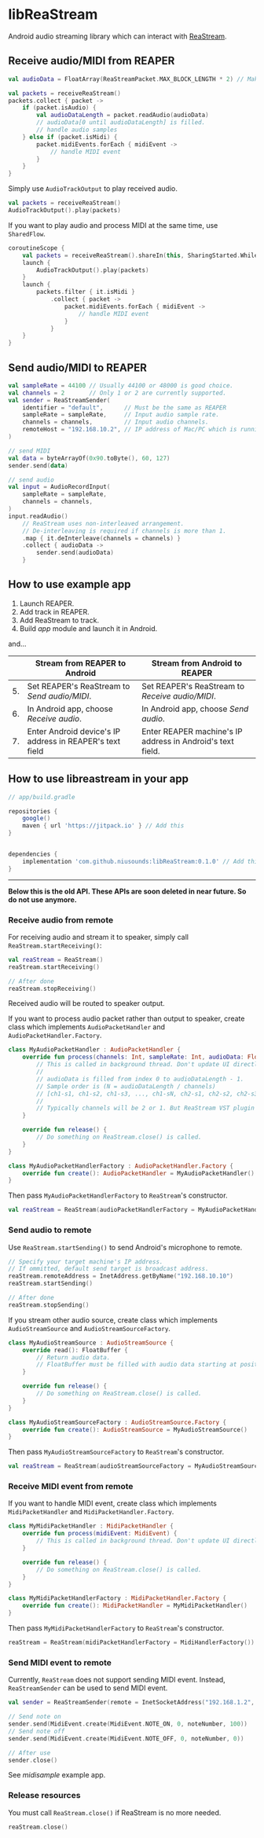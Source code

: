 # libReaStream

Android audio streaming library which can interact with [ReaStream](http://www.reaper.fm/reaplugs/).

## Receive audio/MIDI from REAPER

```kotlin
val audioData = FloatArray(ReaStreamPacket.MAX_BLOCK_LENGTH * 2) // Make an array for audio of sufficient size

val packets = receiveReaStream()
packets.collect { packet ->
    if (packet.isAudio) {
        val audioDataLength = packet.readAudio(audioData)
        // audioData[0 until audioDataLength] is filled.
        // handle audio samples
    } else if (packet.isMidi) {
        packet.midiEvents.forEach { midiEvent ->
            // handle MIDI event
        }
    }
}
```

Simply use `AudioTrackOutput` to play received audio.

```kotlin
val packets = receiveReaStream()
AudioTrackOutput().play(packets)
```

If you want to play audio and process MIDI at the same time, use `SharedFlow`.

```kotlin
coroutineScope {
    val packets = receiveReaStream().shareIn(this, SharingStarted.WhileSubscribed())
    launch {
        AudioTrackOutput().play(packets)
    }
    launch {
        packets.filter { it.isMidi }
            .collect { packet ->
                packet.midiEvents.forEach { midiEvent ->
                    // handle MIDI event
                }
            }
    }
}
```


## Send audio/MIDI to REAPER

```kotlin
val sampleRate = 44100 // Usually 44100 or 48000 is good choice.
val channels = 2       // Only 1 or 2 are currently supported.
val sender = ReaStreamSender(
    identifier = "default",      // Must be the same as REAPER
    sampleRate = sampleRate,     // Input audio sample rate.
    channels = channels,         // Input audio channels.
    remoteHost = "192.168.10.2", // IP address of Mac/PC which is running REAPER
)

// send MIDI
val data = byteArrayOf(0x90.toByte(), 60, 127)
sender.send(data)

// send audio
val input = AudioRecordInput(
    sampleRate = sampleRate,
    channels = channels,
)
input.readAudio()
    // ReaStream uses non-interleaved arrangement.
    // De-interleaving is required if channels is more than 1.
    .map { it.deInterleave(channels = channels) }
    .collect { audioData ->
        sender.send(audioData)
    }
```


## How to use example app

1. Launch REAPER.
2. Add track in REAPER.
3. Add ReaStream to track.
4. Build *app* module and launch it in Android.

and...

|    | Stream from REAPER to Android                            | Stream from Android to REAPER                              |
|----|----------------------------------------------------------|------------------------------------------------------------|
| 5. | Set REAPER's ReaStream to *Send audio/MIDI*.             | Set REAPER's ReaStream to *Receive audio/MIDI*.            |
| 6. | In Android app, choose *Receive audio*.                  | In Android app, choose *Send audio*.                       |
| 7. | Enter Android device's IP address in REAPER's text field | Enter REAPER machine's IP address in Android's text field. |

## How to use libreastream in your app

```gradle
// app/build.gradle

repositories {
    google()
    maven { url 'https://jitpack.io' } // Add this
}


dependencies {
    implementation 'com.github.niusounds:libReaStream:0.1.0' // Add this
}
```

---

**Below this is the old API. These APIs are soon deleted in near future. So do not use anymore.**
### Receive audio from remote

For receiving audio and stream it to speaker, simply call `ReaStream.startReceiving()`:

```kotlin
val reaStream = ReaStream()
reaStream.startReceiving()

// After done
reaStream.stopReceiving()
```

Received audio will be routed to speaker output.

If you want to process audio packet rather than output to speaker, create class which implements `AudioPacketHandler` and `AudioPacketHandler.Factory`.

```kotlin
class MyAudioPacketHandler : AudioPacketHandler {
    override fun process(channels: Int, sampleRate: Int, audioData: FloatArray, audioDataLength: Int) {
        // This is called in background thread. Don't update UI directly here.
        //
        // audioData is filled from index 0 to audioDataLength - 1.
        // Sample order is (N = audioDataLength / channels)
        // [ch1-s1, ch1-s2, ch1-s3, ..., ch1-sN, ch2-s1, ch2-s2, ch2-s3, ..., ch2-sN]
        // 
        // Typically channels will be 2 or 1. But ReaStream VST plugin supports up to 8 channels.
    }

    override fun release() {
        // Do something on ReaStream.close() is called.
    }
}

class MyAudioPacketHandlerFactory : AudioPacketHandler.Factory {
    override fun create(): AudioPacketHandler = MyAudioPacketHandler()
}
```

Then pass `MyAudioPacketHandlerFactory` to `ReaStream`'s constructor.

```kotlin
val reaStream = ReaStream(audioPacketHandlerFactory = MyAudioPacketHandlerFactory())
```

### Send audio to remote

Use `ReaStream.startSending()` to send Android's microphone to remote.

```kotlin
// Specify your target machine's IP address.
// If ommitted, default send target is broadcast address.
reaStream.remoteAddress = InetAddress.getByName("192.168.10.10")
reaStream.startSending()

// After done
reaStream.stopSending()
```

If you stream other audio source, create class which implements `AudioStreamSource` and `AudioStreamSourceFactory`.

```kotlin
class MyAudioStreamSource : AudioStreamSource {
    override read(): FloatBuffer {
        // Return audio data.
        // FloatBuffer must be filled with audio data starting at position 0 and set valid audio data length to [FloatBuffer.limit].
    }

    override fun release() {
        // Do something on ReaStream.close() is called.
    }
}

class MyAudioStreamSourceFactory : AudioStreamSource.Factory {
    override fun create(): AudioStreamSource = MyAudioStreamSource()
}
```

Then pass `MyAudioStreamSourceFactory` to `ReaStream`'s constructor.

```kotlin
val reaStream = ReaStream(audioStreamSourceFactory = MyAudioStreamSourceFactory())
```

### Receive MIDI event from remote

If you want to handle MIDI event, create class which implements `MidiPacketHandler` and `MidiPacketHandler.Factory`.

```kotlin
class MyMidiPacketHandler : MidiPacketHandler {
    override fun process(midiEvent: MidiEvent) {
        // This is called in background thread. Don't update UI directly here.
    }

    override fun release() {
        // Do something on ReaStream.close() is called.
    }
}

class MyMidiPacketHandlerFactory : MidiPacketHandler.Factory {
    override fun create(): MidiPacketHandler = MyMidiPacketHandler()
}
```

Then pass `MyMidiPacketHandlerFactory` to `ReaStream`'s constructor.

```kotlin
reaStream = ReaStream(midiPacketHandlerFactory = MidiHandlerFactory())
```

### Send MIDI event to remote

Currently, `ReaStream` does not support sending MIDI event. Instead, `ReaStreamSender` can be used to send MIDI event.

```kotlin
val sender = ReaStreamSender(remote = InetSocketAddress("192.168.1.2", ReaStream.DEFAULT_PORT))

// Send note on
sender.send(MidiEvent.create(MidiEvent.NOTE_ON, 0, noteNumber, 100))
// Send note off
sender.send(MidiEvent.create(MidiEvent.NOTE_OFF, 0, noteNumber, 0))

// After use
sender.close()
```

See *midisample* example app.


### Release resources

You must call `ReaStream.close()` if ReaStream is no more needed.

```kotlin
reaStream.close()
```
